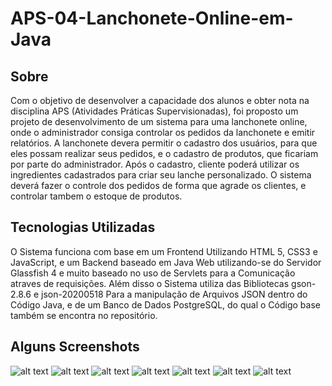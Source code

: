 # APS-04-Lanchonete-Online-em-Java

## Sobre
Com o objetivo de desenvolver a capacidade dos alunos e obter nota na disciplina APS (Atividades Práticas Supervisionadas), 
foi proposto um projeto de desenvolvimento de um sistema para uma lanchonete online, onde o administrador consiga controlar 
os pedidos da lanchonete e emitir relatórios. A lanchonete devera permitir o cadastro dos usuários, para que eles possam realizar seus pedidos, 
e o cadastro de produtos, que ficariam por parte do administrador. Após o cadastro,  cliente poderá utilizar os ingredientes cadastrados para 
criar seu lanche personalizado. O sistema deverá fazer o controle dos pedidos de forma que agrade os clientes, e controlar tambem o estoque de produtos.

## Tecnologias Utilizadas

O Sistema funciona com base em um Frontend Utilizando HTML 5, CSS3 e JavaScript, e um Backend baseado em Java Web utilizando-se do Servidor Glassfish 4 
e muito baseado no uso de Servlets para a Comunicação atraves de requisições. Além disso o Sistema utiliza das Bibliotecas gson-2.8.6 e json-20200518 
Para a manipulação de Arquivos JSON dentro do Código Java, e de um Banco de Dados PostgreSQL, do qual o Código base também se encontra no repositório.

## Alguns Screenshots

![alt text](https://i.ibb.co/BPn99jW/248f5162-df3a-4754-8ade-82b9784f94d8.jpg)
![alt text](https://i.ibb.co/GM3r7Dd/daf6e1f9-676e-4a27-9669-80036dc52cce.jpg)
![alt text](https://i.ibb.co/kXdFFq5/e378bda9-bcc8-4483-bb2f-f2143a79817e.jpg)
![alt text](https://i.ibb.co/z7kqx4x/a5a0e3f3-3605-4d3f-b2ba-f54c2ef76f18.jpg)
![alt text](https://i.ibb.co/C6kMZLW/c1bad7f9-c79a-4516-9d08-bc2548ee9880.jpg)
![alt text](https://i.ibb.co/2321674/8a74fb26-1db0-49df-b2d7-2479d0567a4e.jpg)
![alt text](https://i.ibb.co/2YSbvGZ/8d3386e3-d13b-4a42-b389-151fbadb1d77.jpg)
